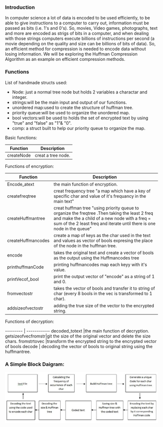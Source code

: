 ### __Introduction__
In computer science a lot of data is encoded to be used efficiently,
to be able to give instructions to a computer to carry out, information must be passed as bits (i.e. 1's and 0's).
So, movies, Video games, photographs, text and more are encoded as strigs of bits in a computer,
and when dealing with those strings computers execute billions of instructions per second (a movie depending on the
quality and size can be billions of bits of data).
So, an efficient method for compression is needed to encode data without losing information.
We will be exploring the Huffman Compression Algorithm as an example on efficient compression methods.

### __Functions__

List of handmade structs used:
* Node: just a normal tree node but holds 2 variables a charactar and integer.
* strings:will be the main input and output of our functions.
* unordered map:used to create the structure of huffman tree.
* priority queue:will be used to organize the unordered map.
* bool vectors:will be used to holds the set of encrypted text by using "true" and "false" as "1"& "0".
* comp: a struct built to help our priority queue to organize the map.

Basic functions:

Function | Description
--------- | ------------
createNode | creat a tree node.


Functions of encryption:

Function | Description
--------- | ------------
Encode_atext  |the main function of encryption.
createfreqtree | creat frequency tree "a map which have a key of specific char and value of it's frequancy in the main text"
createHuffmantree | creat huffman tree "using priority queue to organize the freqtree .Then taking the least 2 freq and make the a child of a new node with a freq = sum of the 2 least freq and iterate until there is one node in the queue"
createHuffmancodes | create a map of keys as the char used in the text and values as vector of bools expresing the place of the node in the huffman tree.
encode | takes the original text and create a vector of bools as the output using the Huffmancodes tree
printhuffmanCode | printing huffmancodes map each keyy with it's value. 
printVecof_bool  |print the output vector of "encode" as a string of 1 and 0.
fromvectostr  |takes the vector of bools and transfer it to string of char (every 8 bools in the vec is transformed to 1 char).
addsizeofvectostr|adding the true size of the vector to the encrypted string.



Functions of decryption:

--------- | ------------
decoded_totext  |the main function of decryption.
getsizeofvecfromstr|git the size of the original vector and delete the size chars.
fromstrtovec |transform the encrypted string to the encrypted vector of bools
decode   | decoding the vector of bools to original string using the huffmantree.




### __A Simple Block Daigram:__
![](pic.jpg)
